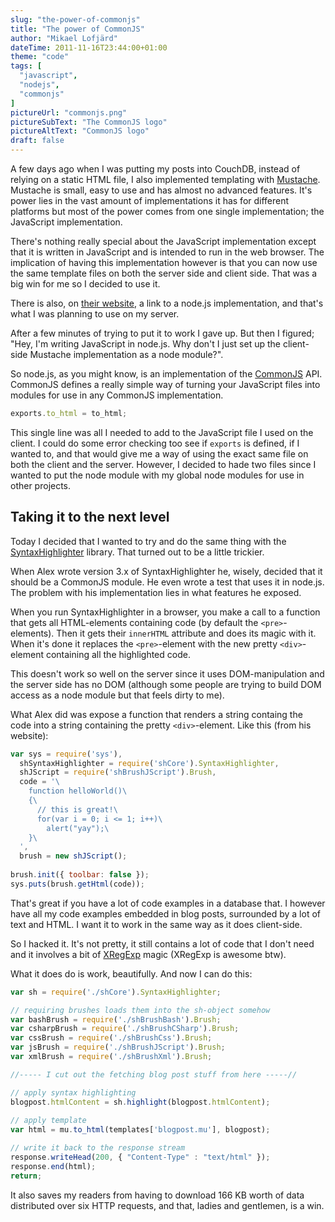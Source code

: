 ```yaml
---
slug: "the-power-of-commonjs"
title: "The power of CommonJS"
author: "Mikael Lofjärd"
dateTime: 2011-11-16T23:44:00+01:00
theme: "code"
tags: [
  "javascript",
  "nodejs",
  "commonjs"
]
pictureUrl: "commonjs.png"
pictureSubText: "The CommonJS logo"
pictureAltText: "CommonJS logo"
draft: false
---
```

A few days ago when I was putting my posts into CouchDB, instead of relying on a static HTML file, I also implemented templating with [Mustache](http://mustache.github.com/). Mustache is small, easy to use and has almost no advanced features. It's power lies in the vast amount of implementations it has for different platforms but most of the power comes from one single implementation; the JavaScript implementation.

There's nothing really special about the JavaScript implementation except that it is written in JavaScript and is intended to run in the web browser. The implication of having this implementation however is that you can now use the same template files on both the server side and client side. That was a big win for me so I decided to use it.

There is also, on [their website](http://mustache.github.com/), a link to a node.js implementation, and that's what I was planning to use on my server.

After a few minutes of trying to put it to work I gave up. But then I figured; "Hey, I'm writing JavaScript in node.js. Why don't I just set up the client-side Mustache implementation as a node module?".

So node.js, as you might know, is an implementation of the [CommonJS](http://www.commonjs.org) API. CommonJS defines a really simple way of turning your JavaScript files into modules for use in any CommonJS implementation.

````js
exports.to_html = to_html;
````

This single line was all I needed to add to the JavaScript file I used on the client. I could do some error checking too see if `exports` is defined, if I wanted to, and that would give me a way of using the exact same file on both the client and the server. However, I decided to hade two files since I wanted to put the node module with my global node modules for use in other projects.

## Taking it to the next level

Today I decided that I wanted to try and do the same thing with the [SyntaxHighlighter](http://alexgorbatchev.com/SyntaxHighlighter/) library.   That turned out to be a little trickier.

When Alex wrote version 3.x of SyntaxHighlighter he, wisely, decided that it should be a CommonJS module. He even wrote a test that uses it in node.js. The problem with his implementation lies in what features he exposed.

When you run SyntaxHighlighter in a browser, you make a call to a function that gets all HTML-elements containing code (by default the `<pre>`-elements). Then it gets their `innerHTML` attribute and does its magic with it. When it's done it replaces the `<pre>`-element with the new pretty `<div>`-element containing all the highlighted code.

This doesn't work so well on the server since it uses DOM-manipulation and the server side has no DOM (although some people are trying to build DOM access as a node module but that feels dirty to me).

What Alex did was expose a function that renders a string containg the code into a string containing the pretty `<div>`-element. Like this (from his website):

````js
var sys = require('sys'),
  shSyntaxHighlighter = require('shCore').SyntaxHighlighter,
  shJScript = require('shBrushJScript').Brush,
  code = '\
    function helloWorld()\
    {\
      // this is great!\
      for(var i = 0; i <= 1; i++)\
        alert("yay");\
    }\
  ',
  brush = new shJScript();
 
brush.init({ toolbar: false });
sys.puts(brush.getHtml(code));
````

That's great if you have a lot of code examples in a database that. I however have all my code examples embedded in blog posts, surrounded by a lot of text and HTML. I want it to work in the same way as it does client-side.

So I hacked it. It's not pretty, it still contains a lot of code that I don't need and it involves a bit of [XRegExp](http://xregexp.com/) magic (XRegExp is awesome btw).

What it does do is work, beautifully. And now I can do this:

````js
var sh = require('./shCore').SyntaxHighlighter;

// requiring brushes loads them into the sh-object somehow
var bashBrush = require('./shBrushBash').Brush;
var csharpBrush = require('./shBrushCSharp').Brush;
var cssBrush = require('./shBrushCss').Brush;
var jsBrush = require('./shBrushJScript').Brush;
var xmlBrush = require('./shBrushXml').Brush;

//----- I cut out the fetching blog post stuff from here -----//

// apply syntax highlighting
blogpost.htmlContent = sh.highlight(blogpost.htmlContent);
		
// apply template
var html = mu.to_html(templates['blogpost.mu'], blogpost);

// write it back to the response stream
response.writeHead(200, { "Content-Type" : "text/html" });
response.end(html);
return;
````

It also saves my readers from having to download 166 KB worth of data distributed over six HTTP requests, and that, ladies and gentlemen, is a win.
